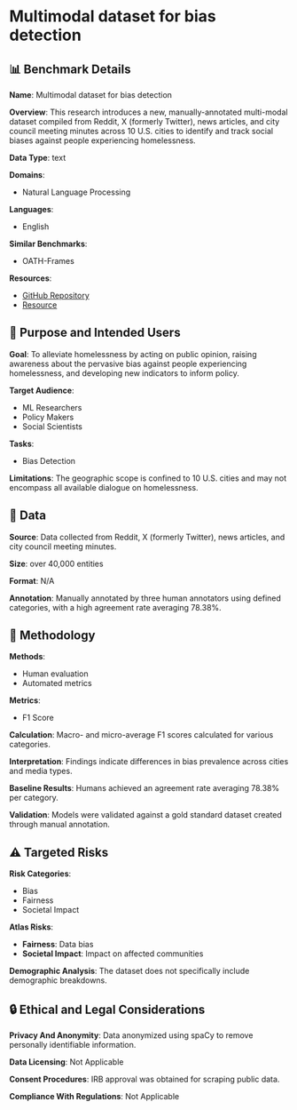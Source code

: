 # Multimodal dataset for bias detection

## 📊 Benchmark Details

**Name**: Multimodal dataset for bias detection

**Overview**: This research introduces a new, manually-annotated multi-modal dataset compiled from Reddit, X (formerly Twitter), news articles, and city council meeting minutes across 10 U.S. cities to identify and track social biases against people experiencing homelessness.

**Data Type**: text

**Domains**:
- Natural Language Processing

**Languages**:
- English

**Similar Benchmarks**:
- OATH-Frames

**Resources**:
- [GitHub Repository](https://github.com/Homelessness-Project/Multimodal-PEH-Classification)
- [Resource](https://zenodo.org/records/16877412)

## 🎯 Purpose and Intended Users

**Goal**: To alleviate homelessness by acting on public opinion, raising awareness about the pervasive bias against people experiencing homelessness, and developing new indicators to inform policy.

**Target Audience**:
- ML Researchers
- Policy Makers
- Social Scientists

**Tasks**:
- Bias Detection

**Limitations**: The geographic scope is confined to 10 U.S. cities and may not encompass all available dialogue on homelessness.

## 💾 Data

**Source**: Data collected from Reddit, X (formerly Twitter), news articles, and city council meeting minutes.

**Size**: over 40,000 entities

**Format**: N/A

**Annotation**: Manually annotated by three human annotators using defined categories, with a high agreement rate averaging 78.38%.

## 🔬 Methodology

**Methods**:
- Human evaluation
- Automated metrics

**Metrics**:
- F1 Score

**Calculation**: Macro- and micro-average F1 scores calculated for various categories.

**Interpretation**: Findings indicate differences in bias prevalence across cities and media types.

**Baseline Results**: Humans achieved an agreement rate averaging 78.38% per category.

**Validation**: Models were validated against a gold standard dataset created through manual annotation.

## ⚠️ Targeted Risks

**Risk Categories**:
- Bias
- Fairness
- Societal Impact

**Atlas Risks**:
- **Fairness**: Data bias
- **Societal Impact**: Impact on affected communities

**Demographic Analysis**: The dataset does not specifically include demographic breakdowns.

## 🔒 Ethical and Legal Considerations

**Privacy And Anonymity**: Data anonymized using spaCy to remove personally identifiable information.

**Data Licensing**: Not Applicable

**Consent Procedures**: IRB approval was obtained for scraping public data.

**Compliance With Regulations**: Not Applicable
